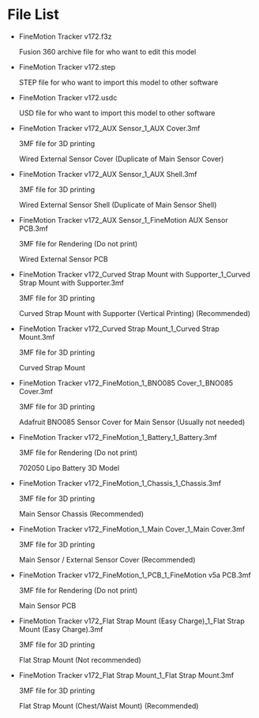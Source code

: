 # File List

- FineMotion Tracker v172.f3z

  Fusion 360 archive file for who want to edit this model

- FineMotion Tracker v172.step

  STEP file for who want to import this model to other software

- FineMotion Tracker v172.usdc

  USD file for who want to import this model to other software

- FineMotion Tracker v172_AUX Sensor_1_AUX Cover.3mf

  3MF file for 3D printing
  
  Wired External Sensor Cover (Duplicate of Main Sensor Cover)

- FineMotion Tracker v172_AUX Sensor_1_AUX Shell.3mf

  3MF file for 3D printing
  
  Wired External Sensor Shell (Duplicate of Main Sensor Shell)

- FineMotion Tracker v172_AUX Sensor_1_FineMotion AUX Sensor PCB.3mf

  3MF file for Rendering (Do not print)
  
  Wired External Sensor PCB

- FineMotion Tracker v172_Curved Strap Mount with Supporter_1_Curved Strap Mount with Supporter.3mf

  3MF file for 3D printing
  
  Curved Strap Mount with Supporter (Vertical Printing) (Recommended)

- FineMotion Tracker v172_Curved Strap Mount_1_Curved Strap Mount.3mf

  3MF file for 3D printing
  
  Curved Strap Mount

- FineMotion Tracker v172_FineMotion_1_BNO085 Cover_1_BNO085 Cover.3mf

  3MF file for 3D printing
  
  Adafruit BNO085 Sensor Cover for Main Sensor (Usually not needed)

- FineMotion Tracker v172_FineMotion_1_Battery_1_Battery.3mf

  3MF file for Rendering (Do not print)
  
  702050 Lipo Battery 3D Model

- FineMotion Tracker v172_FineMotion_1_Chassis_1_Chassis.3mf

  3MF file for 3D printing
  
  Main Sensor Chassis (Recommended)

- FineMotion Tracker v172_FineMotion_1_Main Cover_1_Main Cover.3mf

  3MF file for 3D printing
  
  Main Sensor / External Sensor Cover (Recommended)

- FineMotion Tracker v172_FineMotion_1_PCB_1_FineMotion v5a PCB.3mf

  3MF file for Rendering (Do not print)
  
  Main Sensor PCB

- FineMotion Tracker v172_Flat Strap Mount (Easy Charge)_1_Flat Strap Mount (Easy Charge).3mf

  3MF file for 3D printing
  
  Flat Strap Mount (Not recommended)

- FineMotion Tracker v172_Flat Strap Mount_1_Flat Strap Mount.3mf

  3MF file for 3D printing
  
  Flat Strap Mount (Chest/Waist Mount) (Recommended)
